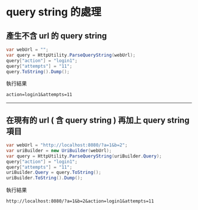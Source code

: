 # query string 的處理

## 產生不含 url 的 query string

```csharp
var webUrl = "";
var query = HttpUtility.ParseQueryString(webUrl);
query["action"] = "login1";
query["attempts"] = "11";
query.ToString().Dump();
```

執行結果

```txt
action=login1&attempts=11
```

---

## 在現有的 url ( 含 query string ) 再加上 query string 項目

```csharp
var webUrl = "http://localhost:8080/?a=1&b=2";
var uriBuilder = new UriBuilder(webUrl);
var query = HttpUtility.ParseQueryString(uriBuilder.Query);
query["action"] = "login1";
query["attempts"] = "11";
uriBuilder.Query = query.ToString();
uriBuilder.ToString().Dump();
```

執行結果

```txt
http://localhost:8080/?a=1&b=2&action=login1&attempts=11
```
